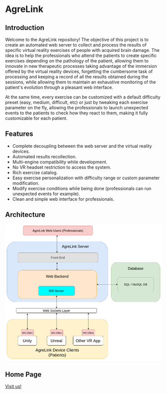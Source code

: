 # AgreLink

## Introduction

Welcome to the AgreLink repository! The objective of this project is to create an automated web server to collect and process the results of specific virtual reality exercises of people with acquired brain damage. The idea is to help the professionals who attend the patients to create specific exercises depending on the pathology of the patient, allowing them to innovate in new therapeutic processes taking advantage of the immersion offered by the virtual reality devices, forgetting the cumbersome task of processing and keeping a record of all the results obtained during the sessions, while allowing them to maintain an exhaustive monitoring of the patient's evolution through a pleasant web interface.

At the same time, every exercise can be customized with a default difficulty preset (easy, medium, difficult, etc) or just by tweaking each exercise parameter on the fly, allowing the professionals to launch unexpected events to the patients to check how
they react to them, making it fully customizable for each patient.

## Features

* Complete decoupling between the web server and the virtual reality devices.
* Automated results recollection.
* Multi-engine compatibility while development.
* No VR headset restriction to access the system.
* Rich exercise catalog.
* Easy exercise personalization with difficulty range or custom parameter modification.
* Modify exercise conditions while being done (professionals can run unexpected events for example).
* Clean and simple web interface for professionals.

## Architecture

![AgreLink project architecture](docs/images/architecture.png)

## Home Page

[Visit us!](https://www.agrelink.org)

